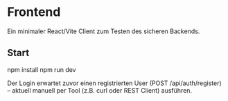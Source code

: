 # Frontend

Ein minimaler React/Vite Client zum Testen des sicheren Backends.

## Start
npm install
npm run dev

Der Login erwartet zuvor einen registrierten User (POST /api/auth/register) – aktuell manuell per Tool (z.B. curl oder REST Client) ausführen.
